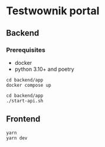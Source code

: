 # Testwownik portal


## Backend
### Prerequisites
* docker
* python 3.10+ and poetry
```
cd backend/app
docker compose up
```

```
cd backend/app
./start-api.sh
```


## Frontend
```
yarn
yarn dev
```
